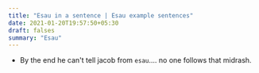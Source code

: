 ```yaml
---
title: "Esau in a sentence | Esau example sentences"
date: 2021-01-20T19:57:50+05:30
draft: falses
summary: "Esau"
---
```

- By the end he can't tell jacob from `esau`.... no one follows that midrash.
                 

